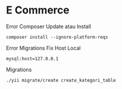 # E Commerce

Error Composer Update atau Install
```
composer install --ignore-platform-reqs
```

Error Migrations Fix Host Local
```
mysql:host=127.0.0.1
```

Migrations
```
./yii migrate/create create_kategori_table
```

